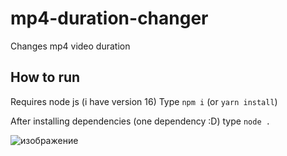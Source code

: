 # mp4-duration-changer
Changes mp4 video duration

## How to run
Requires node js (i have version 16)
Type ``npm i`` (or ``yarn install``)

After installing dependencies (one dependency :D) type ``node .``

![изображение](https://user-images.githubusercontent.com/60291267/188328643-95f79e65-e749-4cf4-bc0b-f37d937c8805.png)
